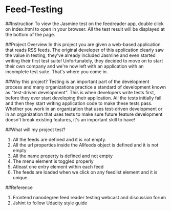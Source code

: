 # Feed-Testing

##Instruction
To view the Jasmine test on the feedreader app, double click on index.html to open in your browser. All the test result will be displayed at the bottom of the page.

##Project Overview
In this project you are given a web-based application that reads RSS feeds. The original developer of this application clearly saw the value in testing, 
they've already included Jasmine and even started writing their first test suite! Unfortunately, 
they decided to move on to start their own company and we're now left with an application with an incomplete test suite. That's where you come in.

##Why this project?
Testing is an important part of the development process and many organizations practice a standard of development known as "test-driven development". 
This is when developers write tests first, before they ever start developing their application. All the tests initially fail and then they start writing application code to make these tests pass.
Whether you work in an organization that uses test-driven development or in an organization that uses tests to make sure future feature development doesn't break existing features, it's an important skill to have!

##What will my project test?
1. All the feeds are defined and it is not empty.
2. All the url properties inside the Allfeeds object is defined and it is not empty
3. All the name property is defined and not empty
4. The menu element is toggled properly
5. Atleast one entry element within each feed
6. The feeds are loaded when we click on any feedlist element and it is unique.

##Reference
1. Frontend nanodegree feed reader testing webcast and discussion forum
2. Jshint to follow Udacity style guide
